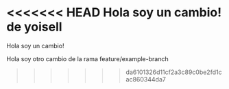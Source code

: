 <<<<<<< HEAD
Hola soy un cambio! de yoisell
=======
Hola soy un cambio!

Hola soy otro cambio de la rama feature/example-branch
>>>>>>> da6101326d11cf2a3c89c0be2fd1cac860344da7
